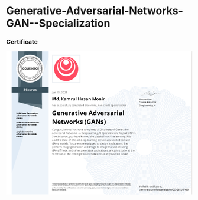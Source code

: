 # Generative-Adversarial-Networks-GAN--Specialization


 ### Certificate
 ![alt text](https://github.com/hasan-moni-321/Generative-Adversarial-Networks-GAN--Specialization/blob/main/images/GAN.png)
